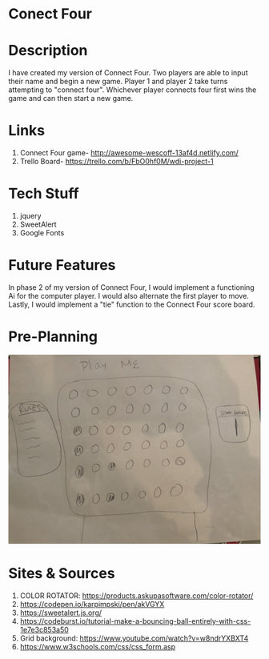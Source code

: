 
# Conect Four

# Description
I have created my version of Connect Four. Two players are able to input their name and begin a new game. Player 1 and player 2 take turns attempting to "connect four". Whichever player connects four first wins the game and can then start a new game. 

# Links
1. Connect Four game- http://awesome-wescoff-13af4d.netlify.com/
2. Trello Board- https://trello.com/b/FbO0hf0M/wdi-project-1

# Tech Stuff
1. jquery 
2. SweetAlert
3. Google Fonts

# Future Features
In phase 2 of my version of Connect Four,  I would implement a functioning Ai for the computer player. I would also alternate the first player to move. Lastly, I would implement a "tie" function to the Connect Four score board. 

# Pre-Planning

<img src="/images/image1.jpeg">  

# Sites & Sources 

1. COLOR ROTATOR: https://products.askupasoftware.com/color-rotator/
2. https://codepen.io/karpimpski/pen/akVGYX
3. https://sweetalert.js.org/
4. https://codeburst.io/tutorial-make-a-bouncing-ball-entirely-with-css-1e7e3c853a50
5. Grid background: https://www.youtube.com/watch?v=w8ndrYXBXT4
6. https://www.w3schools.com/css/css_form.asp